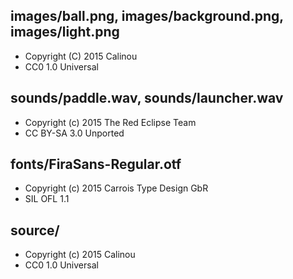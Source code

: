 images/ball.png, images/background.png, images/light.png
--------------------------------------------------------

- Copyright (C) 2015 Calinou
- CC0 1.0 Universal

sounds/paddle.wav, sounds/launcher.wav
--------------------------------------

- Copyright (c) 2015 The Red Eclipse Team
- CC BY-SA 3.0 Unported

fonts/FiraSans-Regular.otf
--------------------------

- Copyright (c) 2015 Carrois Type Design GbR
- SIL OFL 1.1

source/
-------

- Copyright (c) 2015 Calinou
- CC0 1.0 Universal
